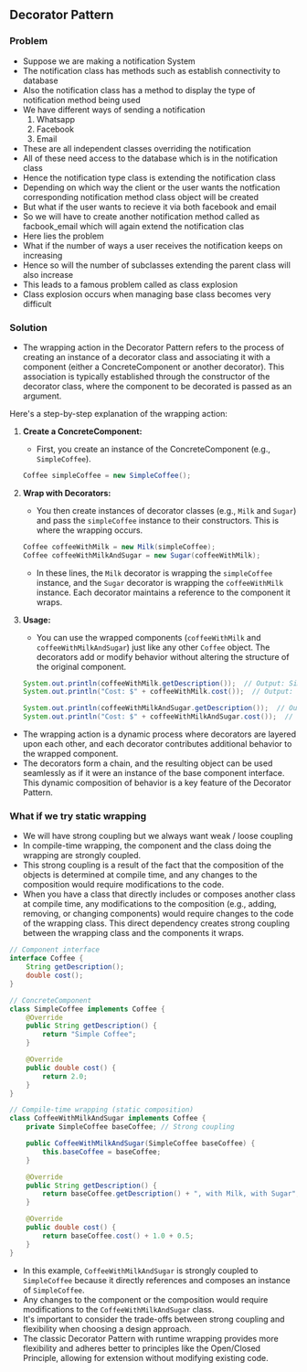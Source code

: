 ## Decorator Pattern
### Problem 
- Suppose we are making a notification System 
- The notification class has methods such as establish connectivity to database
- Also the notification class has a method to display the type of notification method being used
- We have different ways of sending a notification 
    1. Whatsapp
    2. Facebook
    3. Email
- These are all independent classes overriding the notification 
- All of these need access to the database which is in the notification class
- Hence the notification type class is extending the notification class
- Depending on which way the client or the user wants the notfication corresponding notification method class object will be created
- But what if the user wants to recieve it via both facebook and email
- So we will have to create another notification method called as facbook_email which will again extend the notification clas
- Here lies the problem 
- What if the number of ways a user receives the notification keeps on increasing
- Hence so will the number of subclasses extending the parent class will also increase
- This leads to a famous problem called as class explosion 
- Class explosion occurs when managing base class becomes very difficult
### Solution 
- The wrapping action in the Decorator Pattern refers to the process of creating an instance of a decorator class and associating it with a component (either a ConcreteComponent or another decorator). This association is typically established through the constructor of the decorator class, where the component to be decorated is passed as an argument.

Here's a step-by-step explanation of the wrapping action:

1. **Create a ConcreteComponent:**
   - First, you create an instance of the ConcreteComponent (e.g., `SimpleCoffee`).

    ```java
    Coffee simpleCoffee = new SimpleCoffee();
    ```

2. **Wrap with Decorators:**
   - You then create instances of decorator classes (e.g., `Milk` and `Sugar`) and pass the `simpleCoffee` instance to their constructors. This is where the wrapping occurs.

    ```java
    Coffee coffeeWithMilk = new Milk(simpleCoffee);
    Coffee coffeeWithMilkAndSugar = new Sugar(coffeeWithMilk);
    ```

   - In these lines, the `Milk` decorator is wrapping the `simpleCoffee` instance, and the `Sugar` decorator is wrapping the `coffeeWithMilk` instance. Each decorator maintains a reference to the component it wraps.

3. **Usage:**
   - You can use the wrapped components (`coffeeWithMilk` and `coffeeWithMilkAndSugar`) just like any other `Coffee` object. The decorators add or modify behavior without altering the structure of the original component.

    ```java
    System.out.println(coffeeWithMilk.getDescription());  // Output: Simple Coffee, with Milk
    System.out.println("Cost: $" + coffeeWithMilk.cost());  // Output: Cost: $3.0

    System.out.println(coffeeWithMilkAndSugar.getDescription());  // Output: Simple Coffee, with Milk, with Sugar
    System.out.println("Cost: $" + coffeeWithMilkAndSugar.cost());  // Output: Cost: $3.5
    ```

- The wrapping action is a dynamic process where decorators are layered upon each other, and each decorator contributes additional behavior to the wrapped component. 
- The decorators form a chain, and the resulting object can be used seamlessly as if it were an instance of the base component interface. This dynamic composition of behavior is a key feature of the Decorator Pattern.

### What if we try static wrapping 
- We will have strong coupling but we always want weak / loose coupling
- In compile-time wrapping, the component and the class doing the wrapping are strongly coupled. 
- This strong coupling is a result of the fact that the composition of the objects is determined at compile time, and any changes to the composition would require modifications to the code.
- When you have a class that directly includes or composes another class at compile time, any modifications to the composition (e.g., adding, removing, or changing components) would require changes to the code of the wrapping class. This direct dependency creates strong coupling between the wrapping class and the components it wraps.

```java
// Component interface
interface Coffee {
    String getDescription();
    double cost();
}

// ConcreteComponent
class SimpleCoffee implements Coffee {
    @Override
    public String getDescription() {
        return "Simple Coffee";
    }

    @Override
    public double cost() {
        return 2.0;
    }
}

// Compile-time wrapping (static composition)
class CoffeeWithMilkAndSugar implements Coffee {
    private SimpleCoffee baseCoffee; // Strong coupling

    public CoffeeWithMilkAndSugar(SimpleCoffee baseCoffee) {
        this.baseCoffee = baseCoffee;
    }

    @Override
    public String getDescription() {
        return baseCoffee.getDescription() + ", with Milk, with Sugar";
    }

    @Override
    public double cost() {
        return baseCoffee.cost() + 1.0 + 0.5;
    }
}
```

- In this example, `CoffeeWithMilkAndSugar` is strongly coupled to `SimpleCoffee` because it directly references and composes an instance of `SimpleCoffee`. 
- Any changes to the component or the composition would require modifications to the `CoffeeWithMilkAndSugar` class.
- It's important to consider the trade-offs between strong coupling and flexibility when choosing a design approach. 
- The classic Decorator Pattern with runtime wrapping provides more flexibility and adheres better to principles like the Open/Closed Principle, allowing for extension without modifying existing code.